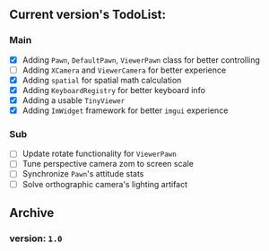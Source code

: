 ## Current version's TodoList:

### Main

- [x] Adding `Pawn`, `DefaultPawn`, `ViewerPawn` class for better controlling
- [ ] Adding `XCamera` and `ViewerCamera` for better experience
- [x] Adding `spatial` for spatial math calculation
- [x] Adding `KeyboardRegistry` for better keyboard info 
- [X] Adding a usable `TinyViewer`
- [X] Adding `ImWidget` framework for better `imgui` experience

### Sub

- [ ] Update rotate functionality for `ViewerPawn`
- [ ] Tune perspective camera zom to screen scale
- [ ] Synchronize `Pawn`'s attitude stats
- [ ] Solve orthographic camera's lighting artifact

## Archive

### version: `1.0`


